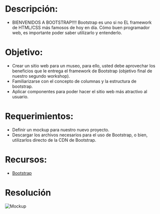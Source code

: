 # Descripción:

* BIENVENIDOS A BOOTSTRAP!!!! Bootstrap es uno si no EL framework de HTML/CSS más famosos de hoy en día. Cómo buen programador web, es importante poder saber utilizarlo y entenderlo.

# Objetivo:

* Crear un sitio web para un museo, para ello, usted debe aprovechar los beneficios que le entrega el framework de Bootstrap (objetivo final de nuestro segundo workshop).
* Familiarizarse con el concepto de columnas y la estructura de bootstrap.
* Aplicar componentes para poder hacer el sitio web más atractivo al usuario.


# Requerimientos:

* Definir un mockup para nuestro nuevo proyecto.
* Descargar los archivos necesarios para el uso de Bootstrap, o bien, utilizarlos directo de la CDN de Bootstrap.


# Recursos:
* [Bootstrap](<>)

# Resolución

![Mockup](http://i.cubeupload.com/OH0DAn.png "Mockup")
